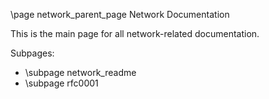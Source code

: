 \page network_parent_page Network Documentation

This is the main page for all network-related documentation.

Subpages:
- \subpage network_readme
- \subpage rfc0001
